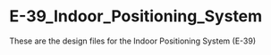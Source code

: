 # E-39_Indoor_Positioning_System
These are the design files for the Indoor Positioning System (E-39)

